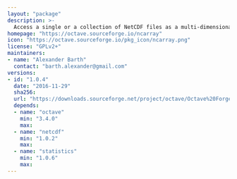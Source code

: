 ```yaml
---
layout: "package"
description: >-
  Access a single or a collection of NetCDF files as a multi-dimensional array.
homepage: "https://octave.sourceforge.io/ncarray"
icon: "https://octave.sourceforge.io/pkg_icon/ncarray.png"
license: "GPLv2+"
maintainers:
- name: "Alexander Barth"
  contact: "barth.alexander@gmail.com"
versions:
- id: "1.0.4"
  date: "2016-11-29"
  sha256:
  url: "https://downloads.sourceforge.net/project/octave/Octave%20Forge%20Packages/Individual%20Package%20Releases/ncarray-1.0.4.tar.gz"
  depends:
  - name: "octave"
    min: "3.4.0"
    max:
  - name: "netcdf"
    min: "1.0.2"
    max:
  - name: "statistics"
    min: "1.0.6"
    max:
---
```

